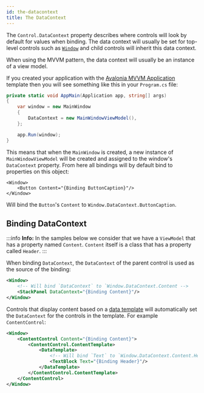 ```yaml
---
id: the-datacontext
title: The DataContext
---
```


The `Control.DataContext` property describes where controls will look by default for values when binding. The data context will usually be set for top-level controls such as [`Window`](http://reference.avaloniaui.net/api/Avalonia.Controls/Window) and child controls will inherit this data context.

When using the MVVM pattern, the data context will usually be an instance of a view model.

If you created your application with the [Avalonia MVVM Application](https://docs.avaloniaui.net/tutorials/todo-list-app/creating-a-new-project#net-core-cli) template then you will see something like this in your `Program.cs` file:

```csharp
private static void AppMain(Application app, string[] args)
{
    var window = new MainWindow
    {
        DataContext = new MainWindowViewModel(),
    };

    app.Run(window);
}
```

This means that when the `MainWindow` is created, a new instance of `MainWindowViewModel` will be created and assigned to the window's `DataContext` property. From here all bindings will by default bind to properties on this object:

```markup
<Window>
    <Button Content="{Binding ButtonCaption}"/>
</Window>
```

Will bind the `Button`'s `Content` to `Window.DataContext.ButtonCaption`.

## Binding DataContext <a id="binding-datacontext"></a>

:::info
**Info:** In the samples below we consider that we have a `ViewModel` that has a property named `Content`. `Content` itself is a class that has a property called `Header`. 
:::

When binding `DataContext`, the `DataContext` of the parent control is used as the source of the binding:

```xml
<Window>
    <!-- Will bind `DataContext` to `Window.DataContext.Content -->
    <StackPanel DataContext="{Binding Content}"/>
</Window>
```

Controls that display content based on a [data template](https://docs.avaloniaui.net/docs/templates/data-templates) will automatically set the `DataContext` for the controls in the template. For example `ContentControl`:

```xml
<Window>
    <ContentControl Content="{Binding Content}">
        <ContentControl.ContentTemplate>
            <DataTemplate>
                <!-- Will bind `Text` to `Window.DataContext.Content.Header -->
                <TextBlock Text="{Binding Header}"/>
            </DataTemplate>
        </ContentControl.ContentTemplate>
    </ContentControl>
</Window>
```
